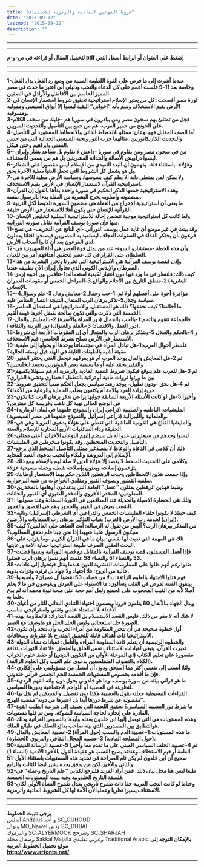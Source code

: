 ```yaml
---
title: "شروط القوتين المادية والرمزية للاستئناف"
date: "2015-09-12"
lastmod: "2015-09-12"
description: ""
---
```

---

---

**لتحميل المقال أو قراءته في ص-و-م pdf إضغط على العنوان أو الرابط أسفل النص**

---



---

**1-عندما أشرت إلى ما فرض على القوة اللطيفة السنية من وضع رد الفعل بدل الفعل وخاصة بعد 11-9 فلست أعمم على كل الدعاة والنخب ودليلي أني اعتبر ما حدث في مصر المميز الحاسم بين الأفاضل والأراذل في الصفين.  
2-ثورة مصر أفصحت: كل من يعتبر الإسلام استراتيجية تحقيق شروط استعمار الإنسان في الأرض بقيم الاستخلاف وسم بأنه “اخواني” البقية ليسوا إلا أبواق السيسي ومموليه ومسوقيه.  
3-فجل من تمتلئ بهم سجون مصر ومن يبادرون في سوريا هم -خليك من سخف الكلام على الخونج من حمير العرب- هم من جمع بين التأصيل والتحديث السويين.  
4-أما الصف المقابل فهو نوعان: ممثلو الانحطاط الذاتي والانحطاط المستورد أي التأصيل والتحديث الكاريكاتوريين: مثالهما حزب النور ونخبة السيسي الحداثية التي من جنس القمني وابراهيم وحتى هيكل.  
5-من في سجون مصر ومن يقاوم في سوريا -داعش لا تقاوم بل تساعد بشار وإيران- ليسوا دراويش الأصالة والحداثة القشريتين بل هم من يسعى للاستئناف.  
6-وهؤلاء -باستثناء قلة- يفهمون أن البعد التعبدي من الإسلام ليس مقصورا على الشعائر بل هو يشمل كل الشروط التي تجعل الدنيا مطية الآخرة بحق.  
7-ولا يمكن لمن يمتطي دابة الا يعلم كيف يسوسها: وسياسة الأرض مطية للآخرة هي استراتيجية القرآن لاستعمار الإنسان في الأرض بقيم الاستخلاف.  
8-وهذه الاستراتيجية جمعها الذكر الحكيم في سورة واحدة بدأها بالقول إن القرآن بمضمونه وأسلوبه يخرج البشرية من الغفلة بدءا بالرسول نفسه.  
9-ما يعني أن استراتيجية الإخراج من الغفلة هي مضمون السورة تلخيصا لكل التربية القرآنية للإنسان حتى يكون أهلا للاستعمار في الأرض خليفة.  
10-ولما كانت كل استراتيجية موجبة تتضمن إحالة للاستراتيجية السلبية لتخليص الإنسان منها فإن صورة يوسف القرآنية تقابل صورته التوراتيه.  
11-وقد بينت في غير موضع أن غاية عمل يوسف التوراتي -أي الناتج عن التحريف- هي نصح فرعون بأن يحتكر الغذاء في السنوات العجاف ليستعبد به المصريين فيصبحوا اقنانا يعملون لدى الفرعون بعد أن كانوا أصحاب الأرض.  
12-وأن هذه الخطة -مستشارو السوء- عند من يمثل قوة العصر هي أداة الصهيونية في السلطان على القرار في كل عصر لتحقيق أهدافهم أمر بين للعيان.  
13-وإذن فقصة يوسف القرآنية هي الاستراتيجية التي تحررنا وتحرر البشرية من هذا السرطان والإيدس الكوني الذي تحاول إيران الآن تطبيقه عندنا.  
14-كيف ذلك: فلننظر في ما ورد فيها دون اعتبار لكيفية استعماله:1-تنافس بين أخوة (رمز البشرية) 2-منطق التاريخ بين الأحلام والواقع.3-المراحل الخمس أو مقومات العمران الإنساني.  
15-مؤامرة أخوة على أفضلهم أولا ثم: 1-حب وجمال2-معايش ومال 3-علم وسؤال4-سياسة وجلال5-تذكر برهان الرب المتعال.النتيجة:انتصار المتآمر عليه.  
16-ما أحلامنا؟ كيف نحققها؟ ذلك هو المستقبل. والاستراتيجيا هي استعمال العناصر الخمسة التي ذكرت والتي تكون صالحة بفضل آخرها قيمة القيم.  
17-فالجماعة تتقوم وتلتحم:1-بالحب والجمال (دور المراة والأسرة) 2-بالمعايش والمال (دور العمل والاقتصاد) 3-بالعلم والسؤال( دور التربية والثقافة).  
18-و 4-بالحكم والجلال 5-وبتذكر برهان الرب والمتعال أي إن المقومات الأربعة أي شروط الاستعمار في الأرض تصلح بشرط الخامس: قيم الاستخلاف.  
19-فلننظر أحوال العرب:1-هل تبادل المرأة في مجتمعاتنا يوحدها أو يحولها إلى طبقية مقيتة أشبه بالطبقات الثابتة في الهند قبل نهضته الحالية؟  
20-ثم 2-هل المعايش والمال يوحد العرب أم هو يفرقهم فيجعل الغني يحتقر الفقير والفقير يحقد عليه أو ما يسميه بعض الموتورين بحسد الخليجيين؟  
21-ثم 3-هل للعرب علم يتوقع فيكون شروط التنمية المادية والرمزية أم هم سبهللا يكفيهم بين ما ورثوا ثروات مادية أو تراثية بالتطفل الحضاري وتشريد الذراري؟  
22-ثم 4-هل بحق -ودون تطبيل- يوجد رشد سياسي يجعل الحكم سعيا لتحقيق شروط حرية إرادة الفرد والامة أم يكتفون بطلب الحماية والرعاية من الأعداء؟  
23-وأخيرا 5-هل لو كانت الأسئلة الأربعة السابقة جوابها يراعي تذكر برهان الرب كنا نكون في الوضع الحالي نهبة كل ناهب وفريسة كل مفترس؟  
24-المليشيات: الباطنية والصليبية (ذراعي إيران والنموذج حلفهما في لبنان الزمارية) والعلمانية والليبرالية (ذراعي إسرائيل والنموذج حلفهما في مصر السيسوية).  
25-والمليشيا القناع هي القومية الفاشية التي تغطي على هؤلاء بدعوى العروبة وهي في الحقيقة رداء الطائفيات الأربع المحاربة للإسلام والسنة.  
26-ليسوا وحدهم من سيعتبرني عدوا له بل سيضم إليهم النوعان الآخران: أعني ممثلي التأصيل والتحديث المنحطين. وقد يكونوا منخرطين في المليشيات.  
27-ذلك أن كلامي في الدعاة والوعاظ لا يقصدغير ممثلي التأصيل المنحط الذي يرجع الإسلام إلى الدروشة والبكاء والنحيب بدعوى التعبد المحايد.  
28-وكلامي على التحديث المنحط لا يقصد إلا هؤلاء الذين لا صلة لهم بالإسلام ومع ذلك يتزعمون إصلاحه ويعنون بإصلاحه شطبه وجعله مسيحية عزلاء.  
29-وإذا جمعت هذين الانحطاطين وجدت الرهطين اللذين حكم بهما الاستعمار أوطاننا: سلفية القشور وتصوف القبور ومقلدي الخواجات من شبه البرجوازية.  
30-وطبعا فهذين الرهطين يمثلون “عسل” العامة التي يدغدغون أوهامها بالمخدرين المعلومين: المخدر الأخروي والمخدر الدنيوي أي القبور والحانات.  
31-وتلك هي الحضارة الاصيلة والحديثة عند المدافعين عن الثورة المضادة وعند مموليها: الشعب يعيش في القبور والجحور وهم في القصور والفجور.  
32-كيف حينئذ لا يكونوا حلفاء المليشيات الخمس والذراعين أي الشرطي (إسرائيل) ونائبه (إيران) لخدمة رب الأرض (الغرب) بغياب التذكير ببرهان رب السماوات والأرضين.  
35-من المذكر ببرهان الرب؟ أليس من تقول له الرسالة: أنت الشاهد على العالمين؟ كيف سيكون الرسول علينا شهيدا إذا نحن جبنا فلم نحقق المطلوب؟  
36-تلك هي المهمة التي ندبت لها نفسي: بيان ما في القرآن الكريم -وما يترتب على البحث العقلي الصرف طبيعة استراتيجيا حماية الامة ورعايتها.  
37-فإذا أهمل المسملون قصة يوسف القرآنية بالمقابل مع قصته التوراتية ونسوا فصلت 53 والنساء 51 والنساء 58 علمت أنهم نسوا برهان الرب فضلوا.  
38-ضلوا رغم أنهم ظلوا على الممارسات القشرية للدين عندما يقتل فيتحول إلى عادات خالية من الروح: فلا اجتهاد ولا جهاد بل ثرثرة وفزات بدوية.  
39-فهم قتلوا الاجتهاد بالعلوم الزائفة: بدلا من فصلت 53 نقضوا آل عمران7 وأصبحوا يبتغون الفتنة لمرض في القلب يسألون: ما الاستواء على العرش ويغوصون في ما لا يعلم أصلا لأنه من الغيب المحجوب على الجميع ولعل أهم حجة على صحة نبوة محمد أنه لم يدع علما به.  
40-وبدل الجهاد بـالأنفال 60 ينامون قرونا ويسمون اجتهادا التنادي البدائي للثار من أعيان الأعداء بلا استعداد علمي وتقني واستراتيجي مناسب.  
41-لا شك أنه لا مفر من ذلك. فليس القصد الاستسلام بل القصد التدارك: فالمقاومة بهذه الصورة حل استعجالي وليس الحل.الحل هو ماوصفنا مع الصبر.  
42-أول خطوة صحيحة هي أن تتحرر المقاومة من أمراء الحرب وأن تتحد وأن تكون الاستراتيجيا ذات أهداف قابلة للتحقيق المتدرج بلا عنتريات وسخافات.  
43-والخطوة الرئيسية أن يتعلم قادة المقاومة القراءة والتأمل: فقيادات نشأة الدولة تدبرت القرآن. ينبغي لقيادات الاستئناف نفس الخلق والمنطق. فلا تقاد الثورات بثقافة مقصورة على تعليم الكتاب (اي المرحلة الأولى من التكوين الديني) أو حفظ علوم الخراب (الكلام والتصوف المتفلسفين بدعوى علم الغيب وكل العلوم الزائفة).  
44-ولئلا أنسب إلى نفسي أكثر مما استحق ودون أن أتنصل من مسؤوليتي على أفكاري فإن ما أقدمه بخصوص المستويات الخمسة للحم الجمعي قرآني خلدوني.  
45-ما هو قرآني بينته من سورة يوسف. وما هو خلدوني يحول دون بيانه الفهم الرديء لنظريته في العصبية أو اللواحم الاجتماعية ودورها السياسي.  
46-القراءات التبسيطية جعلته يقول بالعصبية هكذا دون تفصيل. والمسكين لم يقل بها مفصولة عن شرط دورها أبدا بل اعتبرها من دونه”مفضية للهرج”.  
47-ما شرط دور العصبية السياسي؟ تحقيق اللحمة التي تضيف إلى شرعية الطلب القوة القادرة على إنجازه لحاجة السياسة للشوكة. ومن ثم فلها مستويات.  
48-وهذه المستويات هي التي توصل إليها ابن خلدون بعقله وأيدها بالنصوص القرآنية وذلك هوالتطابق بين المصدرين الذي بينه صاحب بدائع السلك في طبائع الملك.  
49-ما هذه المستويات:1-عصبية الدم والنسب (حول المرأة) 2-عصبية المعايش والمال (حول المصلحة المادية) 3-عصبية المجال الثقافي والتربوي (الحضارة).  
50-ثم 4-عصبية الحلف السياسي المبني على ما تقدم معا وأخيرا 5-عصبية الرسالة الدينية العامة أو قيم الاستخلاف وعندئذ يصبح النسب هو عقيدة القول بالأخوة الآدمية (النساء 1).  
51-صحيح أن ابن خلدون لم يكن تام الصراحة في تحديد هذه المستويات باستثناء الأول والثاني والأخير.لكن من يدقق يجده يشير ايضا للثالث والرابع.  
52-طبعا ليس هنا محل بيان ذلك. فمن أراد المزيد فليرجع لكتابي “علم التاريخ وعمله” في فلسفة التاريخ الخلدونية وفيه بينت المستويات الخمسة.  
53-وختاما لو كانت النخب العربية حقا ذات طموح تاريخي يعدل طموح النشأة الأولى لكان الاستئناف يسيرا نظريا وعمليا لأن الأمة لها كل الشروط المادية والرمزية.**

---

---

**يرجى تثبيت الخطوط**   
 أندلس Andalus  و أحد SC\_OUHOUD  
 ونوال MO\_Nawel  ودبي SC\_DUBAI   
 واليرموك SC\_ALYERMOOK  وشرجح SC\_SHARJAH   
 وصقال مجلة Sakkal Majalla وعربي تقليدي Traditional Arabic  **بالإمكان التوجه إلى موقع تحميل الخطوط العربية  
 http://www.arfonts.net/**

---

###